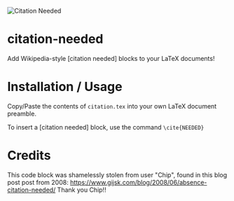 ![Citation Needed](https://imgs.xkcd.com/comics/wikipedian_protester.png)

# citation-needed
Add Wikipedia-style [citation needed] blocks to your LaTeX documents!

# Installation / Usage
Copy/Paste the contents of `citation.tex` into your own LaTeX document preamble.

To insert a [citation needed] block, use the command `\cite{NEEDED}`

# Credits
This code block was shamelessly stolen from user "Chip", found in this blog post post from 2008:
https://www.gijsk.com/blog/2008/06/absence-citation-needed/
Thank you Chip!!
